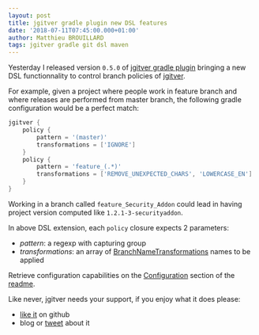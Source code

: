 ```yaml
---
layout: post
title: jgitver gradle plugin new DSL features
date: '2018-07-11T07:45:00.000+01:00'
author: Matthieu BROUILLARD
tags: jgitver gradle git dsl maven
---
```


Yesterday I released version `0.5.0` of [jgitver gradle plugin](https://github.com/jgitver/gradle-jgitver-plugin) bringing a new DSL functionnality to control branch policies of [jgitver](https://github.com/jgitver/jgitver).

For example, given a project where people work in feature branch and where releases are performed from master branch, the following gradle configuration would be a perfect match:

```groovy
jgitver {
    policy {
        pattern = '(master)' 
        transformations = ['IGNORE']
    }
    policy {
        pattern = 'feature_(.*)' 
        transformations = ['REMOVE_UNEXPECTED_CHARS', 'LOWERCASE_EN']
    }
}
```

Working in a branch called `feature_Security_Addon` could lead in having project version computed like `1.2.1-3-securityaddon`.

In above DSL extension, each `policy` closure expects 2 parameters:

- _pattern_: a regexp with capturing group
- _transformations_: an array of [BranchNameTransformations](https://github.com/jgitver/jgitver/blob/master/src/main/java/fr/brouillard/oss/jgitver/BranchingPolicy.java#L127) names to be applied

Retrieve configuration capabilities on the [Configuration](https://github.com/jgitver/gradle-jgitver-plugin#configuration) section of the [readme](https://github.com/jgitver/gradle-jgitver-plugin).

Like never, jgitver needs your support, if you enjoy what it does please:
- [like it](https://github.com/jgitver/gradle-jgitver-plugin) on github
- blog or [tweet](https://twitter.com/?lang=en) about it
